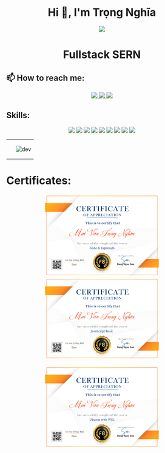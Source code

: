 <h1 align="center">Hi 👋, I'm Trọng Nghĩa</h1>
<p align="center"><img src="https://img.icons8.com/color/48/000000/vietnam-circular.png"/></p>
<h1 align="center"> Fullstack SERN </h1>



## 📫 How to reach me:
<p align="center">
  <a href="https://www.facebook.com/0711TN" alt="Facebook">
    <img src="https://img.icons8.com/fluent/48/000000/facebook-new.png" target="_blank" />
  </a> 
  <a href="https://github.com/trongnghiadev" alt="Github">
    <img src="https://img.icons8.com/fluent/48/000000/github.png"/>
  </a> 
  <a href="mailto:maivantrongnghia.it@gmail.com" alt="Email">
    <img src="https://img.icons8.com/fluent/48/000000/mailing.png"/>
  </a>
</p>

## Skills:
<p align="center">
  <img src="https://img.icons8.com/office/40/000000/react.png"/>
  <img src="https://img.icons8.com/color/48/000000/nodejs.png"/>
  <img src="https://img.icons8.com/color/48/000000/javascript--v1.png"/>
  <img src="https://img.icons8.com/color/48/000000/c-sharp-logo.png"/>
  <img src="https://img.icons8.com/color/48/000000/bootstrap.png"/>
  <img src="https://img.icons8.com/color/48/000000/html-5--v1.png"/>
  <img src="https://img.icons8.com/color/48/000000/sass.png"/>
  <img src="https://img.icons8.com/color/48/000000/microsoft-sql-server.png"/>
  <img src="https://img.icons8.com/color/48/000000/github-2.png"/>

</p>

<table style="width:100%;">
  <tr>
    <td>
      <img src="https://github-readme-stats.vercel.app/api/top-langs/?username=trongnghiadev&bg_color=FFFFFF00&text_color=179fa3&layout=compact&hide=CSS&langs_count=10&custom_title=Ngôn%20ngữ%20thường%20dùng" alt="" width="100%"/>
      <img src="https://github-readme-stats.vercel.app/api?username=trongnghiadev&bg_color=FFFFFF00&text_color=179fa3&show_icons=true&count_private=true&include_all_commits=true&custom_title=Hoạt%20động%20trên%20Github" alt="" width="100%"/>
    </td>
    <td>
      <p align="center"> 
        <img src="https://cdn.dribbble.com/users/1059583/screenshots/4171367/coding-freak.gif" alt="dev" width="100%"/>
      </p>
    </td>
  </tr>
</table>

# Certificates:

<p align="center">
  <a href="https://fullstack.edu.vn/cert/bo7hd">
    <img alt="Node & ExpressJS" title="Node & ExpressJS" src="Certificates/Node&ExpressJSCertificate.png" width="300px" />
  </a>
  <a href="https://fullstack.edu.vn/cert/i9tsh">
    <img alt="JavaScript Basic" title="JavaScript Basic" src="Certificates/JavaScriptBasicCertificate.png" width="300px" />
  </a>
</p>

<p align="center">
  <a href="https://fullstack.edu.vn/cert/lj7vw">
    <img alt="Ubuntu with WSL" src="Certificates/UbuntuwithWSLCertificate.png" width="300px" />
  </a>
</p>

